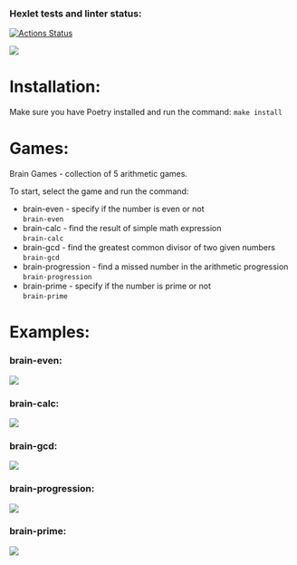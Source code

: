 ### Hexlet tests and linter status:
[![Actions Status](https://github.com/Chawku/python-project-49/actions/workflows/hexlet-check.yml/badge.svg)](https://github.com/Chawku/python-project-49/actions)

<a href="https://codeclimate.com/github/Chawku/python-project-49/maintainability"><img src="https://api.codeclimate.com/v1/badges/10e0647114652c5a454b/maintainability" /></a>

# Installation:
Make sure you have Poetry installed and run the command:
`make install`

# Games:
Brain Games - collection of 5 arithmetic games.

To start, select the game and run the command:

- brain-even - specify if the number is even or not  
`brain-even`
- brain-calc - find the result of simple math expression  
`brain-calc`
- brain-gcd - find the greatest common divisor of two given numbers  
`brain-gcd`
- brain-progression - find a missed number in the arithmetic progression  
`brain-progression`
- brain-prime - specify if the number is prime or not  
`brain-prime`

# Examples:

### brain-even:
<a href="https://asciinema.org/a/Mm48zLv7SmHjKB3E5tk1RGNih" target="_blank"><img src="https://asciinema.org/a/Mm48zLv7SmHjKB3E5tk1RGNih.svg" /></a>

### brain-calc:
<a href="https://asciinema.org/a/dMGRW54Tk75qOlQ7GzXoQObP0" target="_blank"><img src="https://asciinema.org/a/dMGRW54Tk75qOlQ7GzXoQObP0.svg" /></a>

### brain-gcd:
<a href="https://asciinema.org/a/b4WSxTNJUGFm71Bwh2MmtarkH" target="_blank"><img src="https://asciinema.org/a/b4WSxTNJUGFm71Bwh2MmtarkH.svg" /></a>

### brain-progression:
<a href="https://asciinema.org/a/g0tth6ZJXQP6tyuQZ1ORiBAeA" target="_blank"><img src="https://asciinema.org/a/g0tth6ZJXQP6tyuQZ1ORiBAeA.svg" /></a>

### brain-prime:
<a href="https://asciinema.org/a/iIXah7rIHmLsaAKL0WEnkmNqY" target="_blank"><img src="https://asciinema.org/a/iIXah7rIHmLsaAKL0WEnkmNqY.svg" /></a>
